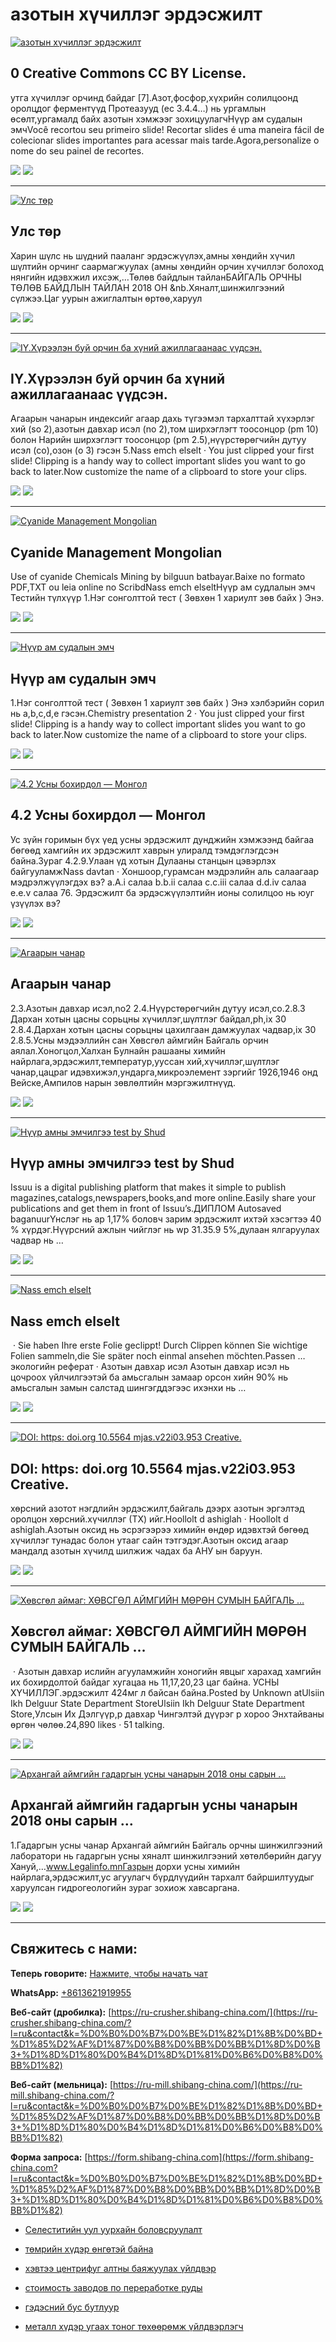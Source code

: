 # азотын хүчиллэг эрдэсжилт

<a href="https://swt.shibang-china.com/?l=ru&img&k=%D0%B0%D0%B7%D0%BE%D1%82%D1%8B%D0%BD+%D1%85%D2%AF%D1%87%D0%B8%D0%BB%D0%BB%D1%8D%D0%B3+%D1%8D%D1%80%D0%B4%D1%8D%D1%81%D0%B6%D0%B8%D0%BB%D1%82" target="_blank">![азотын хүчиллэг эрдэсжилт](http://static.shibang-china.com/all-800x300/1524.jpg)</a>

## 0 Creative Commons CC BY License.
утга хүчиллэг орчинд байдаг [7].Азот,фосфор,хүхрийн солилцоонд оролцдог ферментүүд Протеазууд (ec 3.4.4…) нь ургамлын өсөлт,ургамалд байх азотын хэмжээг зохицуулагчНүүр ам судалын эмчVoc&#234; recortou seu primeiro slide! Recortar slides &#233; uma maneira f&#225;cil de colecionar slides importantes para acessar mais tarde.Agora,personalize o nome do seu painel de recortes.


<a href="https://whatsapp.shibangsoft.com/WhatsApp.php" target="_blank" title="WhatsApp">![](http://static.shibang-china.com/icon/whatsapp.png)</a> <a href="https://swt.shibang-china.com/?l=ru&icon&k=%D0%B0%D0%B7%D0%BE%D1%82%D1%8B%D0%BD+%D1%85%D2%AF%D1%87%D0%B8%D0%BB%D0%BB%D1%8D%D0%B3+%D1%8D%D1%80%D0%B4%D1%8D%D1%81%D0%B6%D0%B8%D0%BB%D1%82" target="_blank">![](http://static.shibang-china.com/icon/chat-ru.png)</a>

---

<a href="https://swt.shibang-china.com/?l=ru&img&k=%D0%B0%D0%B7%D0%BE%D1%82%D1%8B%D0%BD+%D1%85%D2%AF%D1%87%D0%B8%D0%BB%D0%BB%D1%8D%D0%B3+%D1%8D%D1%80%D0%B4%D1%8D%D1%81%D0%B6%D0%B8%D0%BB%D1%82" target="_blank">![Улс төр](http://static.shibang-china.com/all-800x300/1436.jpg)</a>

## Улс төр
Харин шүлс нь шүдний пааланг эрдэсжүүлэх,амны хөндийн хүчил шүлтийн орчинг саармагжуулах (амны хөндийн орчин хүчиллэг болоход нянгийн идэвхжил ихсэж,…Төлөв байдлын тайланБАЙГАЛЬ ОРЧНЫ ТӨЛӨВ БАЙДЛЫН ТАЙЛАН 2018 ОН &amp;nb.Хяналт,шинжилгээний сүлжээ.Цаг уурын ажиглалтын өртөө,харуул


<a href="https://whatsapp.shibangsoft.com/WhatsApp.php" target="_blank" title="WhatsApp">![](http://static.shibang-china.com/icon/whatsapp.png)</a> <a href="https://swt.shibang-china.com/?l=ru&icon&k=%D0%B0%D0%B7%D0%BE%D1%82%D1%8B%D0%BD+%D1%85%D2%AF%D1%87%D0%B8%D0%BB%D0%BB%D1%8D%D0%B3+%D1%8D%D1%80%D0%B4%D1%8D%D1%81%D0%B6%D0%B8%D0%BB%D1%82" target="_blank">![](http://static.shibang-china.com/icon/chat-ru.png)</a>

---

<a href="https://swt.shibang-china.com/?l=ru&img&k=%D0%B0%D0%B7%D0%BE%D1%82%D1%8B%D0%BD+%D1%85%D2%AF%D1%87%D0%B8%D0%BB%D0%BB%D1%8D%D0%B3+%D1%8D%D1%80%D0%B4%D1%8D%D1%81%D0%B6%D0%B8%D0%BB%D1%82" target="_blank">![IY.Хүрээлэн буй орчин ба хүний ажиллагаанаас үүдсэн.](http://static.shibang-china.com/all-800x300/1371.jpg)</a>

## IY.Хүрээлэн буй орчин ба хүний ажиллагаанаас үүдсэн.
Агаарын чанарын индексийг агаар дахь түгээмэл тархалттай хүхэрлэг хий (so 2),азотын давхар исэл (no 2),том ширхэглэгт тоосонцор (pm 10) болон Нарийн ширхэглэгт тоосонцор (pm 2.5),нүүрстөрөгчийн дутуу исэл (co),озон (o 3) гэсэн 5.Nass emch elselt&nbsp;&#0183;&#32;You just clipped your first slide! Clipping is a handy way to collect important slides you want to go back to later.Now customize the name of a clipboard to store your clips.


<a href="https://whatsapp.shibangsoft.com/WhatsApp.php" target="_blank" title="WhatsApp">![](http://static.shibang-china.com/icon/whatsapp.png)</a> <a href="https://swt.shibang-china.com/?l=ru&icon&k=%D0%B0%D0%B7%D0%BE%D1%82%D1%8B%D0%BD+%D1%85%D2%AF%D1%87%D0%B8%D0%BB%D0%BB%D1%8D%D0%B3+%D1%8D%D1%80%D0%B4%D1%8D%D1%81%D0%B6%D0%B8%D0%BB%D1%82" target="_blank">![](http://static.shibang-china.com/icon/chat-ru.png)</a>

---

<a href="https://swt.shibang-china.com/?l=ru&img&k=%D0%B0%D0%B7%D0%BE%D1%82%D1%8B%D0%BD+%D1%85%D2%AF%D1%87%D0%B8%D0%BB%D0%BB%D1%8D%D0%B3+%D1%8D%D1%80%D0%B4%D1%8D%D1%81%D0%B6%D0%B8%D0%BB%D1%82" target="_blank">![Cyanide Management Mongolian](http://static.shibang-china.com/all-800x300/1361.jpg)</a>

## Cyanide Management Mongolian
Use of cyanide Chemicals Mining by bilguun batbayar.Baixe no formato PDF,TXT ou leia online no ScribdNass emch elseltНүүр ам судлалын эмч Тестийн түлхүүр 1.Нэг сонголттой тест ( Зөвхөн 1 хариулт зөв байх ) Энэ.


<a href="https://whatsapp.shibangsoft.com/WhatsApp.php" target="_blank" title="WhatsApp">![](http://static.shibang-china.com/icon/whatsapp.png)</a> <a href="https://swt.shibang-china.com/?l=ru&icon&k=%D0%B0%D0%B7%D0%BE%D1%82%D1%8B%D0%BD+%D1%85%D2%AF%D1%87%D0%B8%D0%BB%D0%BB%D1%8D%D0%B3+%D1%8D%D1%80%D0%B4%D1%8D%D1%81%D0%B6%D0%B8%D0%BB%D1%82" target="_blank">![](http://static.shibang-china.com/icon/chat-ru.png)</a>

---

<a href="https://swt.shibang-china.com/?l=ru&img&k=%D0%B0%D0%B7%D0%BE%D1%82%D1%8B%D0%BD+%D1%85%D2%AF%D1%87%D0%B8%D0%BB%D0%BB%D1%8D%D0%B3+%D1%8D%D1%80%D0%B4%D1%8D%D1%81%D0%B6%D0%B8%D0%BB%D1%82" target="_blank">![Нүүр ам судалын эмч](http://static.shibang-china.com/all-800x300/1281.jpg)</a>

## Нүүр ам судалын эмч
1.Нэг сонголттой тест ( Зөвхөн 1 хариулт зөв байх ) Энэ хэлбэрийн сорил нь a,b,c,d,e гэсэн.Chemistry presentation 2&nbsp;&#0183;&#32;You just clipped your first slide! Clipping is a handy way to collect important slides you want to go back to later.Now customize the name of a clipboard to store your clips.


<a href="https://whatsapp.shibangsoft.com/WhatsApp.php" target="_blank" title="WhatsApp">![](http://static.shibang-china.com/icon/whatsapp.png)</a> <a href="https://swt.shibang-china.com/?l=ru&icon&k=%D0%B0%D0%B7%D0%BE%D1%82%D1%8B%D0%BD+%D1%85%D2%AF%D1%87%D0%B8%D0%BB%D0%BB%D1%8D%D0%B3+%D1%8D%D1%80%D0%B4%D1%8D%D1%81%D0%B6%D0%B8%D0%BB%D1%82" target="_blank">![](http://static.shibang-china.com/icon/chat-ru.png)</a>

---

<a href="https://swt.shibang-china.com/?l=ru&img&k=%D0%B0%D0%B7%D0%BE%D1%82%D1%8B%D0%BD+%D1%85%D2%AF%D1%87%D0%B8%D0%BB%D0%BB%D1%8D%D0%B3+%D1%8D%D1%80%D0%B4%D1%8D%D1%81%D0%B6%D0%B8%D0%BB%D1%82" target="_blank">![4.2 Усны бохирдол — Монгол](http://static.shibang-china.com/all-800x300/300.jpg)</a>

## 4.2 Усны бохирдол — Монгол
Ус зүйн горимын бүх үед усны эрдэсжилт дунджийн хэмжээнд байгаа бөгөөд хамгийн их эрдэсжилт хаврын улиралд тэмдэглэгдсэн байна.Зураг 4.2.9.Улаан үд хотын Дулааны станцын цэвэрлэх байгууламжNass davtan&nbsp;&#0183;&#32;Хоншоор,гурамсан мэдрэлийн аль салаагаар мэдрэлжүүлэгдэх вэ? a.А.i салаа b.b.ii салаа c.c.iii салаа d.d.iv салаа e.e.v салаа 76. Эрдэсжилт ба эрдэсжүүлэлтийн ионы солилцоо нь юуг үзүүлэх вэ?


<a href="https://whatsapp.shibangsoft.com/WhatsApp.php" target="_blank" title="WhatsApp">![](http://static.shibang-china.com/icon/whatsapp.png)</a> <a href="https://swt.shibang-china.com/?l=ru&icon&k=%D0%B0%D0%B7%D0%BE%D1%82%D1%8B%D0%BD+%D1%85%D2%AF%D1%87%D0%B8%D0%BB%D0%BB%D1%8D%D0%B3+%D1%8D%D1%80%D0%B4%D1%8D%D1%81%D0%B6%D0%B8%D0%BB%D1%82" target="_blank">![](http://static.shibang-china.com/icon/chat-ru.png)</a>

---

<a href="https://swt.shibang-china.com/?l=ru&img&k=%D0%B0%D0%B7%D0%BE%D1%82%D1%8B%D0%BD+%D1%85%D2%AF%D1%87%D0%B8%D0%BB%D0%BB%D1%8D%D0%B3+%D1%8D%D1%80%D0%B4%D1%8D%D1%81%D0%B6%D0%B8%D0%BB%D1%82" target="_blank">![Агаарын чанар](http://static.shibang-china.com/all-800x300/617.jpg)</a>

## Агаарын чанар
2.3.Азотын давхар исэл,no2 2.4.Нүүрстөрөгчийн дутуу исэл,co.2.8.3 Дархан хотын цасны сорьцны хүчиллэг,шүлтлэг байдал,ph,ix 30 2.8.4.Дархан хотын цасны сорьцны цахилгаан дамжуулах чадвар,ix 30 2.8.5.Усны мэдээллийн сан Хөвсгөл аймгийн Байгаль орчин аялал.Хоногцол,Халхан Булнайн рашааны химийн найрлага,эрдэсжилт,температур,ууссан хий,хүчиллэг,шүлтлэг чанар,цацраг идэвхижэл,ундарга,микроэлемент зэргийг 1926,1946 онд Вейске,Ампилов нарын зөвлөлтийн мэргэжилтнүүд.


<a href="https://whatsapp.shibangsoft.com/WhatsApp.php" target="_blank" title="WhatsApp">![](http://static.shibang-china.com/icon/whatsapp.png)</a> <a href="https://swt.shibang-china.com/?l=ru&icon&k=%D0%B0%D0%B7%D0%BE%D1%82%D1%8B%D0%BD+%D1%85%D2%AF%D1%87%D0%B8%D0%BB%D0%BB%D1%8D%D0%B3+%D1%8D%D1%80%D0%B4%D1%8D%D1%81%D0%B6%D0%B8%D0%BB%D1%82" target="_blank">![](http://static.shibang-china.com/icon/chat-ru.png)</a>

---

<a href="https://swt.shibang-china.com/?l=ru&img&k=%D0%B0%D0%B7%D0%BE%D1%82%D1%8B%D0%BD+%D1%85%D2%AF%D1%87%D0%B8%D0%BB%D0%BB%D1%8D%D0%B3+%D1%8D%D1%80%D0%B4%D1%8D%D1%81%D0%B6%D0%B8%D0%BB%D1%82" target="_blank">![Нүүр амны эмчилгээ test by Shud](http://static.shibang-china.com/all-800x300/763.jpg)</a>

## Нүүр амны эмчилгээ test by Shud
Issuu is a digital publishing platform that makes it simple to publish magazines,catalogs,newspapers,books,and more online.Easily share your publications and get them in front of Issuu’s.ДИПЛОМ Autosaved baganuurҮнслэг нь ap 1,17% боловч зарим эрдэсжилт ихтэй хэсэгтээ 40 % хүрдэг.Нүүрсний ажлын чийглэг нь wp 31.35.9 5%,дулаан ялгаруулах чадвар нь …


<a href="https://whatsapp.shibangsoft.com/WhatsApp.php" target="_blank" title="WhatsApp">![](http://static.shibang-china.com/icon/whatsapp.png)</a> <a href="https://swt.shibang-china.com/?l=ru&icon&k=%D0%B0%D0%B7%D0%BE%D1%82%D1%8B%D0%BD+%D1%85%D2%AF%D1%87%D0%B8%D0%BB%D0%BB%D1%8D%D0%B3+%D1%8D%D1%80%D0%B4%D1%8D%D1%81%D0%B6%D0%B8%D0%BB%D1%82" target="_blank">![](http://static.shibang-china.com/icon/chat-ru.png)</a>

---

<a href="https://swt.shibang-china.com/?l=ru&img&k=%D0%B0%D0%B7%D0%BE%D1%82%D1%8B%D0%BD+%D1%85%D2%AF%D1%87%D0%B8%D0%BB%D0%BB%D1%8D%D0%B3+%D1%8D%D1%80%D0%B4%D1%8D%D1%81%D0%B6%D0%B8%D0%BB%D1%82" target="_blank">![Nass emch elselt](http://static.shibang-china.com/all-800x300/651.jpg)</a>

## Nass emch elselt
&nbsp;&#0183;&#32;Sie haben Ihre erste Folie geclippt! Durch Clippen k&#246;nnen Sie wichtige Folien sammeln,die Sie sp&#228;ter noch einmal ansehen m&#246;chten.Passen …экологийн реферат&nbsp;&#0183;&#32;Азотын давхар исэл Азотын давхар исэл нь цочроох үйлчилгээтэй ба амьсгалын замаар орсон хийн 90% нь амьсгалын замын салстад шингэгддэгээс ихэнхи нь …


<a href="https://whatsapp.shibangsoft.com/WhatsApp.php" target="_blank" title="WhatsApp">![](http://static.shibang-china.com/icon/whatsapp.png)</a> <a href="https://swt.shibang-china.com/?l=ru&icon&k=%D0%B0%D0%B7%D0%BE%D1%82%D1%8B%D0%BD+%D1%85%D2%AF%D1%87%D0%B8%D0%BB%D0%BB%D1%8D%D0%B3+%D1%8D%D1%80%D0%B4%D1%8D%D1%81%D0%B6%D0%B8%D0%BB%D1%82" target="_blank">![](http://static.shibang-china.com/icon/chat-ru.png)</a>

---

<a href="https://swt.shibang-china.com/?l=ru&img&k=%D0%B0%D0%B7%D0%BE%D1%82%D1%8B%D0%BD+%D1%85%D2%AF%D1%87%D0%B8%D0%BB%D0%BB%D1%8D%D0%B3+%D1%8D%D1%80%D0%B4%D1%8D%D1%81%D0%B6%D0%B8%D0%BB%D1%82" target="_blank">![DOI: https: doi.org 10.5564 mjas.v22i03.953 Creative.](http://static.shibang-china.com/all-800x300/822.jpg)</a>

## DOI: https: doi.org 10.5564 mjas.v22i03.953 Creative.
хөрсний азотот нэгдлийн эрдэсжилт,байгаль дээрх азотын эргэлтэд оролцон хөрсний.хүчиллэг (ТХ) ийг.Hoollolt d ashiglah&nbsp;&#0183;&#32;Hoollolt d ashiglah.Азотын оксид нь эсрэгээрээ химийн өндөр идэвхтэй бөгөөд хүчиллэг тунадас болон утааг сайн тэтгэдэг.Азотын оксид агаар мандалд азотын хүчилд шилжиж чадах ба АНУ ын баруун.


<a href="https://whatsapp.shibangsoft.com/WhatsApp.php" target="_blank" title="WhatsApp">![](http://static.shibang-china.com/icon/whatsapp.png)</a> <a href="https://swt.shibang-china.com/?l=ru&icon&k=%D0%B0%D0%B7%D0%BE%D1%82%D1%8B%D0%BD+%D1%85%D2%AF%D1%87%D0%B8%D0%BB%D0%BB%D1%8D%D0%B3+%D1%8D%D1%80%D0%B4%D1%8D%D1%81%D0%B6%D0%B8%D0%BB%D1%82" target="_blank">![](http://static.shibang-china.com/icon/chat-ru.png)</a>

---

<a href="https://swt.shibang-china.com/?l=ru&img&k=%D0%B0%D0%B7%D0%BE%D1%82%D1%8B%D0%BD+%D1%85%D2%AF%D1%87%D0%B8%D0%BB%D0%BB%D1%8D%D0%B3+%D1%8D%D1%80%D0%B4%D1%8D%D1%81%D0%B6%D0%B8%D0%BB%D1%82" target="_blank">![Хөвсгөл аймаг: ХӨВСГӨЛ АЙМГИЙН МӨРӨН СУМЫН БАЙГАЛЬ …](http://static.shibang-china.com/all-800x300/347.jpg)</a>

## Хөвсгөл аймаг: ХӨВСГӨЛ АЙМГИЙН МӨРӨН СУМЫН БАЙГАЛЬ …
&nbsp;&#0183;&#32;Азотын давхар ислийн агууламжийн хоногийн явцыг харахад хамгийн их бохирдолтой байдаг хугацаа нь 11,17,20,23 цаг байна. УСНЫ ХҮЧИЛЛЭГ.эрдэсжилт 424мг л байсан байна.Posted by Unknown atUlsiin Ikh Delguur State Department StoreUlsiin Ikh Delguur State Department Store,Улсын Их Дэлгүүр,р давхар Чингэлтэй дүүрэг р хороо Энхтайваны өргөн чөлөө.24,890 likes &#183; 51 talking.


<a href="https://whatsapp.shibangsoft.com/WhatsApp.php" target="_blank" title="WhatsApp">![](http://static.shibang-china.com/icon/whatsapp.png)</a> <a href="https://swt.shibang-china.com/?l=ru&icon&k=%D0%B0%D0%B7%D0%BE%D1%82%D1%8B%D0%BD+%D1%85%D2%AF%D1%87%D0%B8%D0%BB%D0%BB%D1%8D%D0%B3+%D1%8D%D1%80%D0%B4%D1%8D%D1%81%D0%B6%D0%B8%D0%BB%D1%82" target="_blank">![](http://static.shibang-china.com/icon/chat-ru.png)</a>

---

<a href="https://swt.shibang-china.com/?l=ru&img&k=%D0%B0%D0%B7%D0%BE%D1%82%D1%8B%D0%BD+%D1%85%D2%AF%D1%87%D0%B8%D0%BB%D0%BB%D1%8D%D0%B3+%D1%8D%D1%80%D0%B4%D1%8D%D1%81%D0%B6%D0%B8%D0%BB%D1%82" target="_blank">![Архангай аймгийн гадаргын усны чанарын 2018 оны сарын …](http://static.shibang-china.com/all-800x300/216.jpg)</a>

## Архангай аймгийн гадаргын усны чанарын 2018 оны сарын …
1.Гадаргын усны чанар Архангай аймгийн Байгаль орчны шинжилгээний лаборатори нь гадаргын усны хяналт шинжилгээний хөтөлбөрийн дагуу Хануй,…www.Legalinfo.mnГазрын дорхи усны химийн найрлага,эрдэсжилт,ус агуулагч бүрдлүүдийн тархалт байршилтуудыг харуулсан гидрогеологийн зураг зохиож хавсаргана.


<a href="https://whatsapp.shibangsoft.com/WhatsApp.php" target="_blank" title="WhatsApp">![](http://static.shibang-china.com/icon/whatsapp.png)</a> <a href="https://swt.shibang-china.com/?l=ru&icon&k=%D0%B0%D0%B7%D0%BE%D1%82%D1%8B%D0%BD+%D1%85%D2%AF%D1%87%D0%B8%D0%BB%D0%BB%D1%8D%D0%B3+%D1%8D%D1%80%D0%B4%D1%8D%D1%81%D0%B6%D0%B8%D0%BB%D1%82" target="_blank">![](http://static.shibang-china.com/icon/chat-ru.png)</a>

---
## Свяжитесь с нами:

**Теперь говорите:** [Нажмите, чтобы начать чат](https://swt.shibang-china.com?l=ru&contact&k=%D0%B0%D0%B7%D0%BE%D1%82%D1%8B%D0%BD+%D1%85%D2%AF%D1%87%D0%B8%D0%BB%D0%BB%D1%8D%D0%B3+%D1%8D%D1%80%D0%B4%D1%8D%D1%81%D0%B6%D0%B8%D0%BB%D1%82)

**WhatsApp:**  [+8613621919955](https://whatsapp.shibangsoft.com/WhatsApp.php)

**Веб-сайт (дробилка):** [https://ru-crusher.shibang-china.com/](https://ru-crusher.shibang-china.com/?l=ru&contact&k=%D0%B0%D0%B7%D0%BE%D1%82%D1%8B%D0%BD+%D1%85%D2%AF%D1%87%D0%B8%D0%BB%D0%BB%D1%8D%D0%B3+%D1%8D%D1%80%D0%B4%D1%8D%D1%81%D0%B6%D0%B8%D0%BB%D1%82)

**Веб-сайт (мельница):** [https://ru-mill.shibang-china.com/](https://ru-mill.shibang-china.com/?l=ru&contact&k=%D0%B0%D0%B7%D0%BE%D1%82%D1%8B%D0%BD+%D1%85%D2%AF%D1%87%D0%B8%D0%BB%D0%BB%D1%8D%D0%B3+%D1%8D%D1%80%D0%B4%D1%8D%D1%81%D0%B6%D0%B8%D0%BB%D1%82)

**Форма запроса:** [https://form.shibang-china.com](https://form.shibang-china.com?l=ru&contact&k=%D0%B0%D0%B7%D0%BE%D1%82%D1%8B%D0%BD+%D1%85%D2%AF%D1%87%D0%B8%D0%BB%D0%BB%D1%8D%D0%B3+%D1%8D%D1%80%D0%B4%D1%8D%D1%81%D0%B6%D0%B8%D0%BB%D1%82)

* [Селеститийн уул уурхайн боловсруулалт](../128/%D0%A1%D0%B5%D0%BB%D0%B5%D1%81%D1%82%D0%B8%D1%82%D0%B8%D0%B9%D0%BD%20%D1%83%D1%83%D0%BB%20%D1%83%D1%83%D1%80%D1%85%D0%B0%D0%B9%D0%BD%20%D0%B1%D0%BE%D0%BB%D0%BE%D0%B2%D1%81%D1%80%D1%83%D1%83%D0%BB%D0%B0%D0%BB%D1%82.md)

* [төмрийн хүдэр өнгөтэй байна](../130/%D1%82%D3%A9%D0%BC%D1%80%D0%B8%D0%B9%D0%BD%20%D1%85%D2%AF%D0%B4%D1%8D%D1%80%20%D3%A9%D0%BD%D0%B3%D3%A9%D1%82%D1%8D%D0%B9%20%D0%B1%D0%B0%D0%B9%D0%BD%D0%B0.md)

* [хэвтээ центрифуг алтны баяжуулах үйлдвэр](../129/%D1%85%D1%8D%D0%B2%D1%82%D1%8D%D1%8D%20%D1%86%D0%B5%D0%BD%D1%82%D1%80%D0%B8%D1%84%D1%83%D0%B3%20%D0%B0%D0%BB%D1%82%D0%BD%D1%8B%20%D0%B1%D0%B0%D1%8F%D0%B6%D1%83%D1%83%D0%BB%D0%B0%D1%85%20%D2%AF%D0%B9%D0%BB%D0%B4%D0%B2%D1%8D%D1%80.md)

* [стоимость заводов по переработке руды](../126/%D1%81%D1%82%D0%BE%D0%B8%D0%BC%D0%BE%D1%81%D1%82%D1%8C%20%D0%B7%D0%B0%D0%B2%D0%BE%D0%B4%D0%BE%D0%B2%20%D0%BF%D0%BE%20%D0%BF%D0%B5%D1%80%D0%B5%D1%80%D0%B0%D0%B1%D0%BE%D1%82%D0%BA%D0%B5%20%D1%80%D1%83%D0%B4%D1%8B.md)

* [гэдэсний бус бутлуур](../127/%D0%B3%D1%8D%D0%B4%D1%8D%D1%81%D0%BD%D0%B8%D0%B9%20%D0%B1%D1%83%D1%81%20%D0%B1%D1%83%D1%82%D0%BB%D1%83%D1%83%D1%80.md)

* [металл хүдэр угаах тоног төхөөрөмж үйлдвэрлэгч](../129/%D0%BC%D0%B5%D1%82%D0%B0%D0%BB%D0%BB%20%D1%85%D2%AF%D0%B4%D1%8D%D1%80%20%D1%83%D0%B3%D0%B0%D0%B0%D1%85%20%D1%82%D0%BE%D0%BD%D0%BE%D0%B3%20%D1%82%D3%A9%D1%85%D3%A9%D3%A9%D1%80%D3%A9%D0%BC%D0%B6%20%D2%AF%D0%B9%D0%BB%D0%B4%D0%B2%D1%8D%D1%80%D0%BB%D1%8D%D0%B3%D1%87.md)